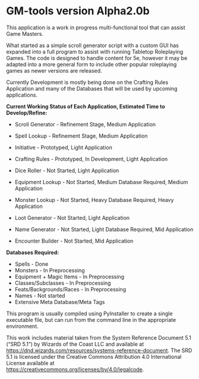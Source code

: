 # GM-tools version Alpha2.0b
This application is a work in progress multi-functional tool that can assist Game Masters.

What started as a simple scroll generator script with a custom GUI has expanded into a full program to assist with running Tabletop Roleplaying Games.  The code is designed to handle content for 5e, however it may be adapted into a more general form to include other popular roleplaying games as newer versions are released.

Currently Development is mostly being done on the Crafting Rules Application and many of the Databases that will be used by upcoming applications.

**Current Working Status of Each Application, Estimated Time to Develop/Refine:**

 - Scroll Generator - Refinement Stage, Medium Application
 - Spell Lookup - Refinement Stage, Medium Application
 - Initiative - Prototyped, Light Application
   
 - Crafting Rules - Prototyped, In Development, Light Application
 - Dice Roller - Not Started, Light Application
 - Equipment Lookup - Not Started, Medium Database Required, Medium Application
 - Monster Lookup - Not Started, Heavy Database Required, Heavy Application
 - Loot Generator - Not Started, Light Application
 - Name Generator - Not Started, Light Database Required, Mid Application
 - Encounter Builder - Not Started, Mid Application

 **Databases Required:**
 
 - Spells - Done
 - Monsters - In Preprocessing                               
 - Equipment + Magic Items - In Preprocessing                
 - Classes/Subclasses - In Preprocessing                     
 - Feats/Backgrounds/Races - In Preprocessing                             
 - Names - Not started
 - Extensive Meta Database/Meta Tags 
  
This program is usually compiled using PyInstaller to create a single executable file, but can run from the command line in the appropriate environment.

This work includes material taken from the System Reference Document 5.1 (“SRD 5.1”) by Wizards of the Coast LLC and available at https://dnd.wizards.com/resources/systems-reference-document. The SRD 5.1 is licensed under the Creative Commons Attribution 4.0 International License available at https://creativecommons.org/licenses/by/4.0/legalcode. 
